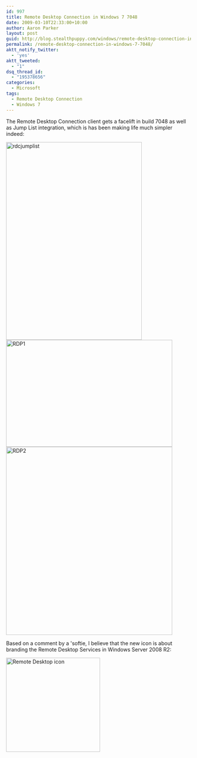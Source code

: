 ```yaml
---
id: 997
title: Remote Desktop Connection in Windows 7 7048
date: 2009-03-10T22:33:00+10:00
author: Aaron Parker
layout: post
guid: http://blog.stealthpuppy.com/windows/remote-desktop-connection-in-windows-7-7048
permalink: /remote-desktop-connection-in-windows-7-7048/
aktt_notify_twitter:
  - 'yes'
aktt_tweeted:
  - "1"
dsq_thread_id:
  - "195378656"
categories:
  - Microsoft
tags:
  - Remote Desktop Connection
  - Windows 7
---
```

The Remote Desktop Connection client gets a facelift in build 7048 as well as Jump List integration, which is has been making life much simpler indeed:

<img class="alignnone size-full wp-image-1007" title="rdcjumplist" src="{{site.baseurl}}/media/2009/03/rdcjumplist.png" alt="rdcjumplist" width="370" height="538" srcset="{{site.baseurl}}/media/2009/03/rdcjumplist.png 370w, {{site.baseurl}}/media/2009/03/rdcjumplist-206x300.png 206w" sizes="(max-width: 370px) 100vw, 370px" /> 

<img style="border-bottom: 0px; border-left: 0px; display: inline; border-top: 0px; border-right: 0px" title="RDP1" src="{{site.baseurl}}/media/2009/03/rdp1.png" border="0" alt="RDP1" width="453" height="291" /> 

<img style="border-bottom: 0px; border-left: 0px; display: inline; border-top: 0px; border-right: 0px" title="RDP2" src="{{site.baseurl}}/media/2009/03/rdp2.png" border="0" alt="RDP2" width="453" height="512" /> 

Based on a comment by a 'softie, I believe that the new icon is about branding the Remote Desktop Services in Windows Server 2008 R2:

<img class="alignnone size-full wp-image-999" title="Remote Desktop icon" src="{{site.baseurl}}/media/2009/03/remotedesktop.png" alt="Remote Desktop icon" width="256" height="256" srcset="{{site.baseurl}}/media/2009/03/remotedesktop.png 256w, {{site.baseurl}}/media/2009/03/remotedesktop-150x150.png 150w" sizes="(max-width: 256px) 100vw, 256px" />